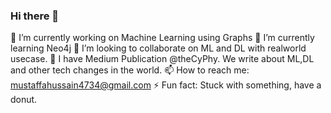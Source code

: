 ### Hi there 👋
🔭 I’m currently working on Machine Learning using Graphs
🌱 I’m currently learning Neo4j 
👯 I’m looking to collaborate on ML and DL with realworld usecase.
💬 I have Medium Publication @theCyPhy. We write about ML,DL and other tech changes in the world.
📫 How to reach me: mustaffahussain4734@gmail.com
⚡ Fun fact: Stuck with something, have a donut.

<!--
**mustaffa-hussain/mustaffa-hussain** is a ✨ _special_ ✨ repository because its `README.md` (this file) appears on your GitHub profile.

Here are some ideas to get you started:

- 🔭 I’m currently working on ...
- 🌱 I’m currently learning ...
- 👯 I’m looking to collaborate on ...
- 🤔 I’m looking for help with ...
- 💬 Ask me about ...
- 📫 How to reach me: ...
- 😄 Pronouns: ...
- ⚡ Fun fact: ...
-->
